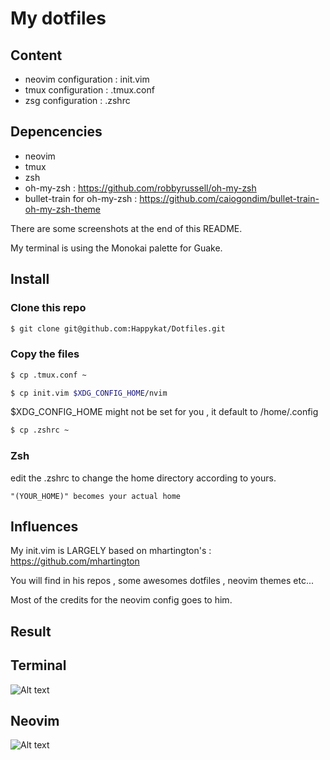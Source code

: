 # My dotfiles

## Content

 * neovim configuration : init.vim
 * tmux configuration   : .tmux.conf
 * zsg configuration    : .zshrc


## Depencencies

 * neovim
 * tmux
 * zsh
 * oh-my-zsh : https://github.com/robbyrussell/oh-my-zsh
 * bullet-train for oh-my-zsh : https://github.com/caiogondim/bullet-train-oh-my-zsh-theme

 There are some screenshots at the end of this README.

 My terminal is using the Monokai palette for Guake.

## Install

### Clone this repo 

```sh
$ git clone git@github.com:Happykat/Dotfiles.git
```

### Copy the files

```sh
$ cp .tmux.conf ~
```

```sh
$ cp init.vim $XDG_CONFIG_HOME/nvim
```
$XDG_CONFIG_HOME might not be set for you , it default to /home/.config

```sh
$ cp .zshrc ~
```

### Zsh

edit the .zshrc to change the home directory according to yours.

``` "(YOUR_HOME)" becomes your actual home ```


## Influences

My init.vim is LARGELY based on mhartington's : https://github.com/mhartington

You will find in his repos , some awesomes dotfiles , neovim themes etc...

Most of the credits for the neovim config goes to him.

## Result

## Terminal
![Alt text](img/terminal.png?raw=true "Title")

## Neovim
![Alt text](img/neovim.png?raw=true "Title")
